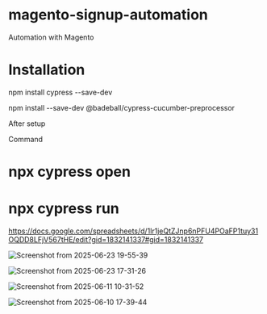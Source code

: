 # magento-signup-automation
Automation with Magento

# Installation
npm install cypress --save-dev

npm install --save-dev @badeball/cypress-cucumber-preprocessor

After setup

Command 
# npx cypress open

# npx cypress run


https://docs.google.com/spreadsheets/d/1lr1jeQtZJnp6nPFU4POaFP1tuy31OQDD8LFjV567tHE/edit?gid=1832141337#gid=1832141337

![Screenshot from 2025-06-23 19-55-39](https://github.com/user-attachments/assets/197658e0-7b16-4336-9304-72f7e6de4d66)

![Screenshot from 2025-06-23 17-31-26](https://github.com/user-attachments/assets/1f8ba0e9-b9dd-4325-bd61-674806b293d7)

![Screenshot from 2025-06-11 10-31-52](https://github.com/user-attachments/assets/2dc096b6-f1fa-4303-8d0d-10f60db09963)

![Screenshot from 2025-06-10 17-39-44](https://github.com/user-attachments/assets/346f9264-ed62-4a56-8e63-cf537ff40548)
